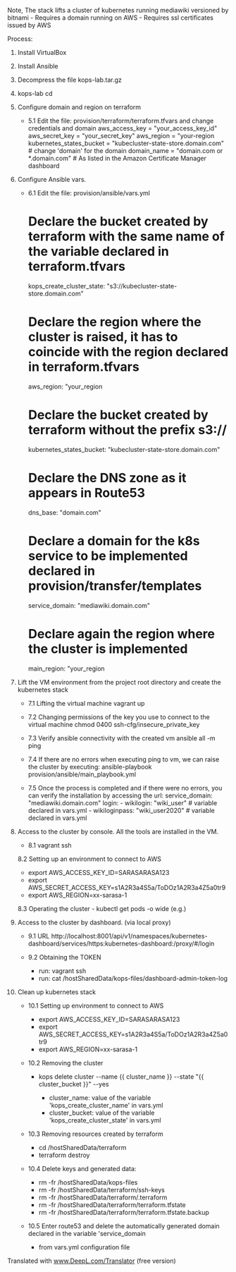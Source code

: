Note,
    The stack lifts a cluster of kubernetes running mediawiki versioned by bitnami
    - Requires a domain running on AWS
    - Requires ssl certificates issued by AWS

Process:

1. Install VirtualBox

2. Install Ansible

3. Decompress the file kops-lab.tar.gz

4. kops-lab cd

5. Configure domain and region on terraform
    - 5.1 Edit the file: provision/terraform/terraform.tfvars and change credentials and domain
        aws_access_key = "your_access_key_id"
        aws_secret_key = "your_secret_key"
        aws_region = "your-region
        kubernetes_states_bucket = "kubecluster-state-store.domain.com" # change 'domain' for the domain
        domain_name = "domain.com or *.domain.com" # As listed in the Amazon Certificate Manager dashboard

6. Configure Ansible vars.
    - 6.1 Edit the file: provision/ansible/vars.yml
        # Declare the bucket created by terraform with the same name of the variable declared in terraform.tfvars
        kops_create_cluster_state: "s3://kubecluster-state-store.domain.com"
        # Declare the region where the cluster is raised, it has to coincide with the region declared in terraform.tfvars
        aws_region: "your_region
        # Declare the bucket created by terraform without the prefix s3://
        kubernetes_states_bucket: "kubecluster-state-store.domain.com"
        # Declare the DNS zone as it appears in Route53
        dns_base: "domain.com"
        # Declare a domain for the k8s service to be implemented declared in provision/transfer/templates
        service_domain: "mediawiki.domain.com"
        # Declare again the region where the cluster is implemented
        main_region: "your_region

7. Lift the VM environment from the project root directory and create the kubernetes stack
    - 7.1 Lifting the virtual machine
        vagrant up

    - 7.2 Changing permissions of the key you use to connect to the virtual machine
        chmod 0400 ssh-cfg/insecure_private_key

    - 7.3 Verify ansible connectivity with the created vm
        ansible all -m ping

    - 7.4 If there are no errors when executing ping to vm, we can raise the cluster by executing:
        ansible-playbook provision/ansible/main_playbook.yml

    - 7.5 Once the process is completed and if there were no errors, you can verify the installation by accessing the url:
        service_domain: "mediawiki.domain.com"
        login:
                - wikilogin: "wiki_user" # variable declared in vars.yml
                - wikiloginpass: "wiki_user2020" # variable declared in vars.yml

8. Access to the cluster by console. All the tools are installed in the VM.
    - 8.1 vagrant ssh

    8.2 Setting up an environment to connect to AWS
      -  export AWS_ACCESS_KEY_ID=SARASARASA123
      -  export AWS_SECRET_ACCESS_KEY=s1A2R3a4S5a/ToDOz1A2R3a4Z5a0tr9
      -  export AWS_REGION=xx-sarasa-1

    8.3 Operating the cluster
       - kubectl get pods -o wide (e.g.)

9. Access to the cluster by dashboard. (via local proxy)
    - 9.1 URL
    http://localhost:8001/api/v1/namespaces/kubernetes-dashboard/services/https:kubernetes-dashboard:/proxy/#/login

   -  9.2 Obtaining the TOKEN
        - run: vagrant ssh
        - run: cat /hostSharedData/kops-files/dashboard-admin-token-log

10. Clean up kubernetes stack
    - 10.1 Setting up environment to connect to AWS
        - export AWS_ACCESS_KEY_ID=SARASARASA123
        - export AWS_SECRET_ACCESS_KEY=s1A2R3a4S5a/ToDOz1A2R3a4Z5a0tr9
        - export AWS_REGION=xx-sarasa-1

    - 10.2 Removing the cluster
        - kops delete cluster --name {{ cluster_name }} --state "{{ cluster_bucket }}" --yes

            - cluster_name: value of the variable 'kops_create_cluster_name' in vars.yml
            - cluster_bucket: value of the variable 'kops_create_cluster_state' in vars.yml

    - 10.3 Removing resources created by terraform
        - cd /hostSharedData/terraform
        - terraform destroy

    - 10.4 Delete keys and generated data:
       - rm -fr /hostSharedData/kops-files
       - rm -fr /hostSharedData/terraform/ssh-keys
       - rm -fr /hostSharedData/terraform/.terraform
       - rm -fr /hostSharedData/terraform/terraform.tfstate
       - rm -fr /hostSharedData/terraform/terraform.tfstate.backup

    - 10.5 Enter route53 and delete the automatically generated domain declared in the variable 'service_domain
        - from vars.yml configuration file

Translated with www.DeepL.com/Translator (free version)
